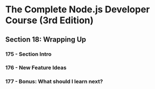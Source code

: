 # The Complete Node.js Developer Course (3rd Edition)

## Section 18: Wrapping Up

### 175 - Section Intro

### 176 - New Feature Ideas

### 177 - Bonus: What should I learn next?
